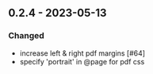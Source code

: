 ## 0.2.4 - 2023-05-13

### Changed

* increase left & right pdf margins [#64]
* specify 'portrait' in @page for pdf css